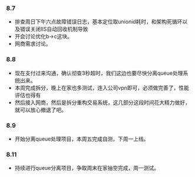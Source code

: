 ### 8.7

* 排查周日下午六点故障错误日志，基本定位取unionid耗时，和架构死循环以及错误关闭IIS自动回收机制导致
* 开会讨论优化b->c这块。
* 网商需求讨论。

### 8.8

* 现在支付过来沟通，确认彻查3秒超时，我们这边也要尽快分离queue处理系统出来。
* 本周完成拆分，晚上在家也多测试，连入公司vpn即可，必须做完善了，性能评估也得有
* 然后接入网商，然后是拆分重构交易系统，这几部分这段时间花大精力做好，就可以放心撤退了吧。

### 8.9

* 开始分离queue处理项目，本周五完成自测，下周一上线。

### 8.11

* 持续进行queue分离项目，争取周末在家抽空完成，周一测试。
